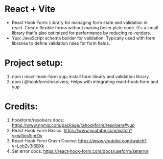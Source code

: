# React + Vite

- React Hook Form: Library for managing form state and validation in react.
  Create flexible forms without making boiler plate code. It's a small library
  that's also optimized for performance by reducing re-renders.
- Yup: JavaScript schema builder for validation. Typically used with 
  form libraries to define validation rules for form fields.

# Project setup:
1. npm i react-hook-form yup; install form library and validation library
2. npm i @hookform/resolvers; Helps with integrating react-hook-form and yup


# Credits:
1. hookform/resolvers docs: https://www.npmjs.com/package/@hookform/resolvers#yup
2. React Hook Form Basics: https://www.youtube.com/watch?v=wlltgs5jmZw
3. React Hook Form Crash Course: https://www.youtube.com/watch?v=LobZv3i6BXk
4. Set error docs: https://react-hook-form.com/docs/useform/seterror
